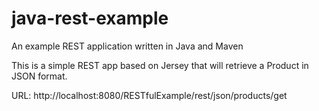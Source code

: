# java-rest-example
An example REST application written in Java and Maven

This is a simple REST app based on Jersey that will retrieve a Product in JSON format.

URL:  http://localhost:8080/RESTfulExample/rest/json/products/get
